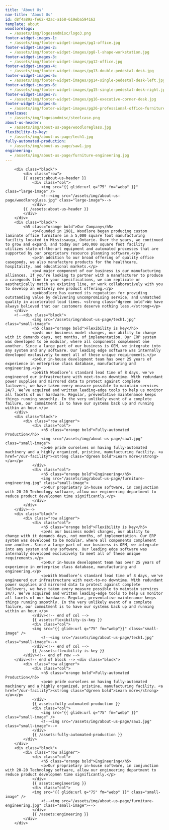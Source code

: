 ```yaml
---
title: 'About Us'
nav-title: 'About Us'
id: d8f4a89a-fe62-42ac-a168-619eba594162
template: about
woodlorelogo:
  - /assets/img/logosandmisc/logo3.png
footer-widget-images-1:
  - /assets/img/footer-widget-images/pg1-office.jpg
footer-widget-images-2:
  - /assets/img/footer-widget-images/pg8-l-shape-workstation.jpg
footer-widget-images-3:
  - /assets/img/footer-widget-images/pg12-office.jpg
footer-widget-images-4:
  - /assets/img/footer-widget-images/pg13-double-pedestal-desk.jpg
footer-widget-images-5:
  - /assets/img/footer-widget-images/pg14-single-pedestal-desk-left.jpg
footer-widget-images-6:
  - /assets/img/footer-widget-images/pg15-single-pedestal-desk-right.jpg
footer-widget-images-7:
  - /assets/img/footer-widget-images/pg16-executive-corner-desk.jpg
footer-widget-images-8:
  - /assets/img/footer-widget-images/pg26-professional-office-furniture.jpg
steelcase:
  - /assets/img/logosandmisc/steelcase.png
about-us-header:
  - /assets/img/about-us-page/woodloreglass.jpg
flexibility-is-key:
  - /assets/img/about-us-page/tech1.jpg
fully-automated-production:
  - /assets/img/about-us-page/saw1.jpg
engineering:
  - /assets/img/about-us-page/furniture-engineering.jpg
---
```

<!--<div class="list">-->
        <div class="block">
            <div class="row">
            {{ assets:about-us-header }}
                <div class="col">
                    <img src="{{ glide:url q="75" fm="webp" }}" class="large-image" />
                    <!--<img src="/assets/img/about-us-page/woodloreglass.jpg" class="large-image">-->
                </div>
            {{ /assets:about-us-header }}
            </div>
        </div>
        <div class="block">
            <h5 class="orange bold">Our Company</h5>
                <p>Founded in 1981, Woodlore began producing custom laminate office furniture in a 5,000 square foot manufacturing facility located in Mississauga, Ontario. Over the years, we continued to grow and expand, and today our 140,000 square foot facility utilizes state-of-the-art equipment and automated processes that are supported by our proprietary resource planning software.</p>
                <p>In addition to our broad offering of quality office casegoods, we also manufacture products for the healthcare, hospitality, and educational markets.</p>
                <p>A major component of our business is our manufacturing alliances. If you’re looking to partner with a manufacturer to produce a casegoods line to your specifications, we can replicate or aesthetically match an existing line, or work collaboratively with you to develop an entirely new product offering.</p>
                <p>Woodlore has earned its reputation for providing outstanding value by delivering uncompromising service, and unmatched quality in accelerated lead times. <strong class="dgreen bold">We have always believed that our customers deserve nothing less.</strong></p>
        </div>
        <!--<div class="block">
                <img src="/assets/img/about-us-page/tech1.jpg" class="small-image">
                <h5 class="orange bold">Flexibility is key</h5>
                <p>As our business model changes, our ability to change with it demands days, not months, of implementation. Our ERP system was developed to be modular, where all components complement one another. Since a large part of our business is OEM, we integrate into any system and any software. Our leading edge software was internally developed exclusively to meet all of these unique requirements.</p>
                <p>Our in-house development team has over 25 years of experience in enterprise class database, manufacturing and engineering.</p>
                <p>With Woodlore’s standard lead time of 8 days, we've engineered our infrastructure with next-to-no downtime. With redundant power supplies and mirrored data to protect against complete failovers, we have taken every measure possible to maintain services 24/7. We’ve acquired and written leading-edge tools to help us monitor all facets of our hardware. Regular, preventative maintenance keeps things running smoothly. In the very unlikely event of a complete failure, our commitment is to have our systems back up and running within an hour.</p>
        </div>
        <div class="block">
            <div class="row aligner">
                <div class="col">
                    <h5 class="orange bold">Fully-automated Production</h5>
                    <img src="/assets/img/about-us-page/saw1.jpg" class="small-image">
                    <p>We pride ourselves on having fully-automated machinery and a highly organized, pristine, manufacturing facility. <a href="/our-facility"><strong class="dgreen bold">Learn more</strong></a></p>
                </div>
                <div class="col">
                    <h5 class="orange bold">Engineering</h5>
                    <img src="/assets/img/about-us-page/furniture-engineering.jpg" class="small-image">
                    <p>Our proprietary in-house software, in conjunction with 20-20 Technology software, allow our engineering department to reduce product developmen time significantly.</p>
                </div>
            </div>
        </div>-->
        <div class="block">
            <div class="row aligner">
                <div class="col">
                    <h5 class="orange bold">Flexibility is key</h5>
                    <p>As our business model changes, our ability to change with it demands days, not months, of implementation. Our ERP system was developed to be modular, where all components complement one another. Since a large part of our business is OEM, we integrate into any system and any software. Our leading edge software was internally developed exclusively to meet all of these unique requirements.</p>
                    <p>Our in-house development team has over 25 years of experience in enterprise class database, manufacturing and engineering.</p>
                    <p>With Woodlore’s standard lead time of 8 days, we've engineered our infrastructure with next-to-no downtime. With redundant power supplies and mirrored data to protect against complete failovers, we have taken every measure possible to maintain services 24/7. We’ve acquired and written leading-edge tools to help us monitor all facets of our hardware. Regular, preventative maintenance keeps things running smoothly. In the very unlikely event of a complete failure, our commitment is to have our systems back up and running within an hour.</p>
                </div><!-- end of col -->
                {{ assets:flexibility-is-key }}
                <div class="col">
                <img src="{{ glide:url q="75" fm="webp"}}" class="small-image" />
                    <!--<img src="/assets/img/about-us-page/tech1.jpg" class="small-image">-->
                </div><!-- end of col -->
                {{ /assets:flexibility-is-key }}
            </div><!-- end of row -->
        </div><!-- end of block --> <div class="block">
            <div class="row aligner">
                <div class="col">
                    <h5 class="orange bold">Fully-automated Production</h5>
                    <p>We pride ourselves on having fully-automated machinery and a highly organized, pristine, manufacturing facility. <a href="/our-facility"><strong class="dgreen bold">Learn more</strong></a></p>
                </div>
                {{ assets:fully-automated-production }}
                <div class="col">
                    <img src="{{ glide:url q="75" fm="webp" }}" class="small-image" />
                    <!--<img src="/assets/img/about-us-page/saw1.jpg" class="small-image">-->
                </div>
                {{ /assets:fully-automated-production }}
            </div>
        </div>
        <div class="block">
            <div class="row aligner">
                <div class="col">
                    <h5 class="orange bold">Engineering</h5>
                    <p>Our proprietary in-house software, in conjunction with 20-20 Technology software, allow our engineering department to reduce product developmen time significantly.</p>
                </div>
                {{ assets:engineering }}
                <div class="col">
                <img src="{{ glide:url q="75" fm="webp" }}" class="small-image" />
                    <!--<img src="/assets/img/about-us-page/furniture-engineering.jpg" class="small-image">-->
                </div>
                {{ /assets:engineering }}    
            </div>
        </div>
<!--</div>--><!--end of list element-->
